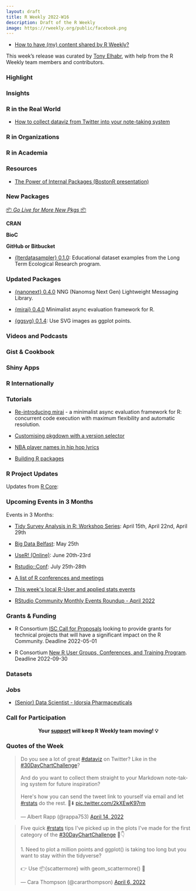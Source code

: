 ```yaml
---
layout: draft
title: R Weekly 2022-W16
description: Draft of the R Weekly
image: https://rweekly.org/public/facebook.png
---
```


+ [How to have (my) content shared by R Weekly?](https://github.com/rweekly/rweekly.org#how-to-have-my-content-shared-by-r-weekly)

This week’s release was curated by [Tony Elhabr](https://twitter.com/TonyElHabr), with help from the R Weekly team members and contributors.

### Highlight



### Insights



### R in the Real World

+ [How to collect dataviz from Twitter into your note-taking system](https://albert-rapp.de/post/2022-04-11-get-twitter-posts-into-your-notetaking-system/)

### R in Organizations



### R in Academia



### Resources

+ [The Power of Internal Packages (BostonR presentation)](https://meghan.rbind.io/talk/boston-user/)

### New Packages

<p class="added-hostname"><a href="https://rweekly.org/live" target="_blank" class="externalLink">📦 <i>Go Live for More New Pkgs</i> 📦</a></p>

**CRAN**



**BioC**



**GitHub or Bitbucket**

+ [{lterdatasampler} 0.1.0](https://lter.github.io/lterdatasampler/): Educational dataset examples from the Long Term Ecological Research program.

### Updated Packages

+ [{nanonext} 0.4.0](https://cran.r-project.org/package=nanonext) NNG (Nanomsg Next Gen) Lightweight Messaging Library.

+ [{mirai} 0.4.0](https://cran.r-project.org/package=mirai) Minimalist async evaluation framework for R.

+ [{ggsvg} 0.1.4](https://github.com/coolbutuseless/ggsvg): Use SVG images as ggplot points.

### Videos and Podcasts



### Gist & Cookbook



### Shiny Apps



### R Internationally



### Tutorials

+ [Re-introducing mirai](https://shikokuchuo.net/posts/18-reintroducing-mirai/) - a minimalist async evaluation framework for R: concurrent code execution with maximum flexibility and automatic resolution.

+ [Customising pkgdown with a version selector](https://thisisnic.github.io/2022/04/15/customising-pkgdown-with-a-version-selector/)

+ [NBA player names in hip hop lyrics](https://luisdva.github.io/rstats/NBA-rap/)

+ [Building R packages](https://www.paulamoraga.com/blog/2022/04/12/2022-04-12-rpackages/)

<!--<div class="post-more-begin></div><div class="post-more-end"></div>-->

### R Project Updates

Updates from [R Core](http://developer.r-project.org/blosxom.cgi/R-devel/NEWS):


### Upcoming Events in 3 Months

Events in 3 Months:

+ [Tidy Survey Analysis in R: Workshop Series](https://www.mapor.org/2022-spring-webinar-series/): April 15th, April 22nd, April 29th

+ [Big Data Belfast](https://www.bigdatabelfast.com/): May 25th

+ [UseR! (Online)](https://user2022.r-project.org/): June 20th-23rd

+ [Rstudio::Conf](https://www.rstudio.com/conference/): July 25th-28th

+ [A list of R conferences and meetings](https://jumpingrivers.github.io/meetingsR/events.html)

+ [This week's local R-User and applied stats events](https://community.rstudio.com/c/irl)

+ [RStudio Community Monthly Events Roundup - April 2022](https://www.rstudio.com/blog/rstudio-community-monthly-events-roundup-april-2022/)

### Grants & Funding

+ R Consortium [ISC Call for Proposals](https://www.r-consortium.org/blog/2022/04/01/isc-call-for-proposals-2) looking to provide grants for technical projects that will have a significant impact on the R Community. Deadline 2022-05-01

+ R Consortium [New R User Groups, Conferences, and Training Program](https://www.r-consortium.org/announcement/2022/04/01/announcing-the-new-r-user-groups-conferences-and-training-program). Deadline 2022-09-30

### Datasets

### Jobs

+ [(Senior) Data Scientist - Idorsia Pharmaceuticals](https://careers.idorsia.com/job/Basel-%28Senior%29-Data-Scientist-BS/795866101/)


### Call for Participation


<p class="hide-support added-hostname support-rweekly" style="text-align: center;font-weight: bold;">Your <a class="non-visited externalLink" href="https://www.patreon.com/rweekly" onclick="pas(this)">support</a> will keep R Weekly team moving! 💡</p>

### Quotes of the Week

<blockquote class="twitter-tweet"><p lang="en" dir="ltr">Do you see a lot of great <a href="https://twitter.com/hashtag/dataviz?src=hash&amp;ref_src=twsrc%5Etfw">#dataviz</a> on Twitter? Like in the <a href="https://twitter.com/hashtag/30DayChartChallenge?src=hash&amp;ref_src=twsrc%5Etfw">#30DayChartChallenge</a>?<br><br>And do you want to collect them straight to your Markdown note-taking system for future inspiration?<br><br>Here&#39;s how you can send the tweet link to yourself via email and let <a href="https://twitter.com/hashtag/rstats?src=hash&amp;ref_src=twsrc%5Etfw">#rstats</a> do the rest. 🧵⬇️ <a href="https://t.co/2kXEwK97rm">pic.twitter.com/2kXEwK97rm</a></p>&mdash; Albert Rapp (@rappa753) <a href="https://twitter.com/rappa753/status/1514525611745812484?ref_src=twsrc%5Etfw">April 14, 2022</a></blockquote> <script async src="https://platform.twitter.com/widgets.js" charset="utf-8"></script> 

<blockquote class="twitter-tweet"><p lang="en" dir="ltr">Five quick <a href="https://twitter.com/hashtag/rstats?src=hash&amp;ref_src=twsrc%5Etfw">#rstats</a> tips I&#39;ve picked up in the plots I&#39;ve made for the first category of the <a href="https://twitter.com/hashtag/30DayChartChallenge?src=hash&amp;ref_src=twsrc%5Etfw">#30DayChartChallenge</a> 🧵👇<br><br>1. Need to plot a million points and ggplot() is taking too long but you want to stay within the tidyverse?<br> <br>👉 Use 📦{scattermore} with geom_scattermore() 🥳</p>&mdash; Cara Thompson (@cararthompson) <a href="https://twitter.com/cararthompson/status/1511812876016799758?ref_src=twsrc%5Etfw">April 6, 2022</a></blockquote> <script async src="https://platform.twitter.com/widgets.js" charset="utf-8"></script> 
